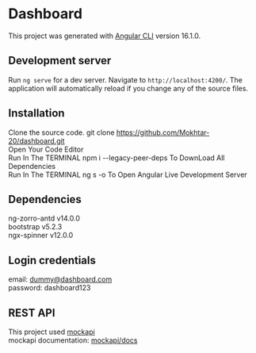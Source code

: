 # Dashboard

This project was generated with [Angular CLI](https://github.com/angular/angular-cli) version 16.1.0.

## Development server

Run `ng serve` for a dev server. Navigate to `http://localhost:4200/`. The application will automatically reload if you change any of the source files.

## Installation

Clone the source code. git clone https://github.com/Mokhtar-20/dashboard.git <br>
Open Your Code Editor <br>
Run In The TERMINAL npm i --legacy-peer-deps To DownLoad All Dependencies <br>
Run In The TERMINAL ng s -o To Open Angular Live Development Server <br>

## Dependencies

ng-zorro-antd v14.0.0 <br>
bootstrap v5.2.3 <br>
ngx-spinner v12.0.0

## Login credentials

email: dummy@dashboard.com <br>
password: dashboard123

## REST API 

This project used [mockapi](https://mockapi.io/) <br>
mockapi documentation: [mockapi/docs](https://github.com/mockapi-io/docs/wiki) <br>

